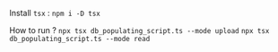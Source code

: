Install `tsx` : `npm i -D tsx`

How to run ?
`npx tsx db_populating_script.ts --mode upload`
`npx tsx db_populating_script.ts --mode read`

